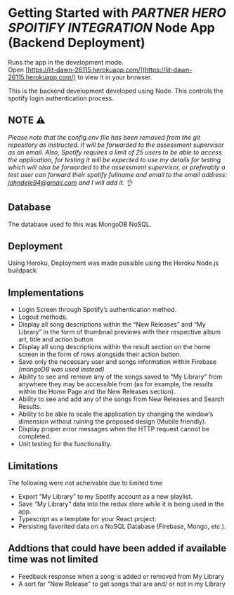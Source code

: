 # Getting Started with *PARTNER HERO SPOITIFY INTEGRATION* Node App (Backend Deployment)


Runs the app in the development mode.\
Open [https://lit-dawn-26115.herokuapp.com/](https://lit-dawn-26115.herokuapp.com/) to view it in your browser.

This is the backend development developed using Node. This controls the spotify login authentication process.

## NOTE ⚠️
*Please note that the config.env file has been removed from the git repository as instructed. It will be forwarded to the assessment supervisor as an email.
Also, Spotify requires a limit of 25 users to be able to access the application, for testing it will be expected to use my details for testing which will also 
be forwarded to the assessment supervisor, or preferably a test user can forward their spotify fullname and email to the email address: johndele94@gmail.com
and I will add it. 👌*


## Database
The database used fo this was MongoDB NoSQL.

## Deployment
Using Heroku, Deployment was made possible using the Heroku Node.js buildpack

## Implementations
* Login Screen through Spotify’s authentication method.
* Logout methods.
* Display all song descriptions within the “New Releases” and “My Library” in the form of thumbnail previews with their respective album art, title and action button
* Display all song descriptions within the result section on the home screen in the form of rows alongside their action button.
* Save only the necessary user and songs information within Firebase *(mongoDB was used instead)*
* Ability to see and remove any of the songs saved to “My Library” from anywhere they may be accessible from (as for example, the results within the Home Page and the New Releases section).
* Ability to see and add any of the songs from New Releases and Search Results.
* Ability to be able to scale the application by changing the window’s dimension without ruining the proposed design (Mobile friendly).
* Display proper error messages when the HTTP request cannot be completed.
* Unit testing for the functionality.

## Limitations
The following were not acheivable due to limited time
* Export “My Library” to my Spotify account as a new playlist.
* Save “My Library” data into the redux store while it is being used in the app.
* Typescript as a template for your React project.
* Persisting favorited data on a NoSQL Database (Firebase, Mongo, etc.).

## Addtions that could have been added if available time was not limited
* Feedback response when a song is added or removed from My Library
* A sort for "New Release" to get songs that are and/ or not in my Library
